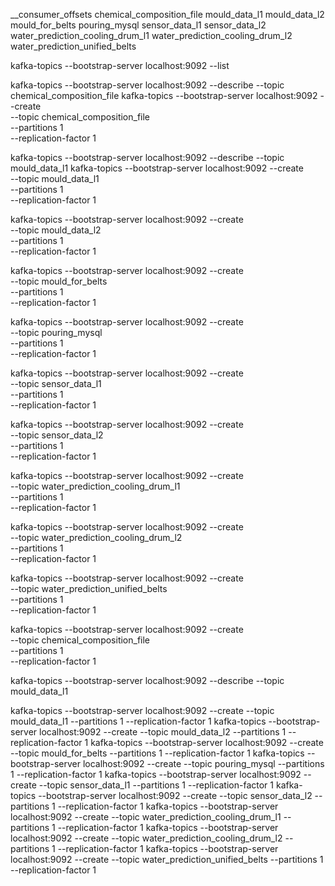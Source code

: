 __consumer_offsets
chemical_composition_file
mould_data_l1
mould_data_l2
mould_for_belts
pouring_mysql
sensor_data_l1
sensor_data_l2
water_prediction_cooling_drum_l1
water_prediction_cooling_drum_l2
water_prediction_unified_belts

kafka-topics --bootstrap-server localhost:9092 --list

kafka-topics --bootstrap-server localhost:9092 --describe --topic chemical_composition_file
kafka-topics --bootstrap-server localhost:9092 --create \
  --topic chemical_composition_file \
  --partitions 1 \
  --replication-factor 1


kafka-topics --bootstrap-server localhost:9092 --describe --topic mould_data_l1
kafka-topics --bootstrap-server localhost:9092 --create \
  --topic mould_data_l1 \
  --partitions 1 \
  --replication-factor 1

kafka-topics --bootstrap-server localhost:9092 --create \
  --topic mould_data_l2 \
  --partitions 1 \
  --replication-factor 1

kafka-topics --bootstrap-server localhost:9092 --create \
  --topic mould_for_belts \
  --partitions 1 \
  --replication-factor 1

kafka-topics --bootstrap-server localhost:9092 --create \
  --topic pouring_mysql \
  --partitions 1 \
  --replication-factor 1

kafka-topics --bootstrap-server localhost:9092 --create \
  --topic sensor_data_l1 \
  --partitions 1 \
  --replication-factor 1

kafka-topics --bootstrap-server localhost:9092 --create \
  --topic sensor_data_l2 \
  --partitions 1 \
  --replication-factor 1

kafka-topics --bootstrap-server localhost:9092 --create \
  --topic water_prediction_cooling_drum_l1 \
  --partitions 1 \
  --replication-factor 1

kafka-topics --bootstrap-server localhost:9092 --create \
  --topic water_prediction_cooling_drum_l2 \
  --partitions 1 \
  --replication-factor 1

kafka-topics --bootstrap-server localhost:9092 --create \
  --topic water_prediction_unified_belts \
  --partitions 1 \
  --replication-factor 1


kafka-topics --bootstrap-server localhost:9092 --create \
  --topic chemical_composition_file \
  --partitions 1 \
  --replication-factor 1


kafka-topics --bootstrap-server localhost:9092 --describe --topic mould_data_l1

kafka-topics --bootstrap-server localhost:9092 --create --topic mould_data_l1 --partitions 1 --replication-factor 1
kafka-topics --bootstrap-server localhost:9092 --create --topic mould_data_l2 --partitions 1 --replication-factor 1
kafka-topics --bootstrap-server localhost:9092 --create --topic mould_for_belts --partitions 1 --replication-factor 1
kafka-topics --bootstrap-server localhost:9092 --create --topic pouring_mysql --partitions 1 --replication-factor 1
kafka-topics --bootstrap-server localhost:9092 --create --topic sensor_data_l1 --partitions 1 --replication-factor 1
kafka-topics --bootstrap-server localhost:9092 --create --topic sensor_data_l2 --partitions 1 --replication-factor 1
kafka-topics --bootstrap-server localhost:9092 --create --topic water_prediction_cooling_drum_l1 --partitions 1 --replication-factor 1
kafka-topics --bootstrap-server localhost:9092 --create --topic water_prediction_cooling_drum_l2 --partitions 1 --replication-factor 1
kafka-topics --bootstrap-server localhost:9092 --create --topic water_prediction_unified_belts --partitions 1 --replication-factor 1
  